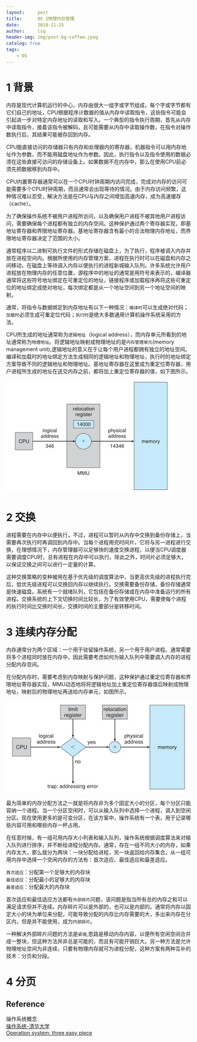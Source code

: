 ```yaml
---
layout:     post
title:      OS 2物理内存管理        
date:       2018-11-25      
author:     lsq    
header-img: img/post-bg-coffee.jpeg
catalog: true
tags:
    - OS
---
```



# 1 背景
内存是现代计算机运行的中心，内存由很大一组字或字节组成，每个字或字节都有它们自己的地址，CPU根据程序计数器的值从内存中读取指令，这些指令可能会引起进一步对特定内存地址的读取和写入。一个典型的指令执行周期，首先从内存中读取指令，接着该指令被解码，且可能需要从内存中读取操作数，在指令对操作数执行后，其结果可能被存回到内存。

CPU能直接访问的存储器只有内存和处理器内的寄存器，机器指令可以用内存地址作为参数，而不能用磁盘地址作为参数。因此，执行指令以及指令使用的数据必须在这些直接可访问的存储设备上。如果数据不在内存中，那么在使用CPU前必须先把数据移到内存中。

CPU内置寄存器通常可以在一个CPU时钟周期内访问完成，完成对内存的访问可能需要多个CPU时钟周期，而且通常会出现等待的情况。由于内存访问频繁，这种情况难以忍受，解决方法是在CPU与内存之间增加高速内存，成为高速缓存（cache）。

为了确保操作系统不被用户进程所访问，以及确保用户进程不被其他用户进程访问，需要确保每个进程都有独立的内存空间。这种保护通过两个寄存器实现，即基地址寄存器和界限地址寄存器。基地址寄存器含有最小的合法物理内存地址，而界限地址寄存器决定了范围的大小。


通常程序以二进制可执行文件的形式存储在磁盘上，为了执行，程序被调入内存并放在进程空间内。根据所使用的内存管理方案，进程在执行时可以在磁盘和内存之间移动，在磁盘上等待调入内存以便执行的进程新城输入队列。许多系统允许用户进程放在物理内存的任意位置，源程序中的地址的通常是用符号来表示的，编译器通常将这些符号地址绑定在可重定位的地址，链接程序或加载程序再将这些可重定位的地址绑定成绝对地址，每次绑定都是从一个地址空间到另一个地址空间的映射。

通常，将指令与数据绑定到内存地址有以下一种情况：`编译时`可以生成绝对代码；`加载时`必须生成可重定位代码；`执行时`是绝大多数通用计算机操作系统采用的方法。

CPU所生成的地址通常称为`逻辑地址`（logical address），而内存单元所看到的地址通常称为`物理地址`。将逻辑地址映射成物理地址的是`内存管理单元`(memory management unit),逻辑地址的意义在于让每个用户进程都拥有独立的地址空间。编译和加载时的地址绑定方法生成相同的逻辑地址和物理地址，执行时的地址绑定方案导致不同的逻辑地址和物理地址。基地址寄存器在这里成为重定位寄存器，用户进程所生成的地址在送交内存之前，都将加上重定位寄存器的值，如下图所示。

![](https://raw.githubusercontent.com/liferlisiqi/liferlisiqi.github.io/master/img/2018-11-25_211944.jpg)


# 2 交换
进程需要在内存中以便执行，不过，进程可以暂时从内存中交换到备份存储上，当需要再次执行时再调回到内存中。当每个进程用完时间片，它将与另一进程进行交换，在理想情况下，内存管理器可以足够快的速度交换进程，以便当CPU调度器需要调度CPU时，总有进程在内存中可以执行。除此之外，时间片必须足够大，以保证交换之间可以进行一定量的计算。

这种交换策略的变种被用在基于优先级的调度算法中，当更高优先级的进程执行完后，低优先级进程可以交换回内存以继续执行。交换需要备份存储，备份存储通常是快速磁盘。系统有一个就绪队列，它包括在备份存储或在内存中准备运行的所有进程。交换系统的上下文切换时间比较长，为了有效使用CPU，需要使每个进程的执行时间比交换时间长，交换时间的主要部分是转移时间。

# 3 连续内存分配
内存通常分为两个区域：一个用于驻留操作系统，另一个用于用户进程。通常需要将多个进程同时放在内存中，因此需要考虑如何为输入队列中需要调入内存的进程分配内存空间。

在分配内存时，需要考虑到内存映射与保护问题，这种保护通过重定位寄存器和界限地址寄存器实现，MMU动态地将将逻辑地址加上重定位寄存器值后映射成物理地址，映射后的物理地址再送给内存单元，如图所示。

![](https://github.com/liferlisiqi/liferlisiqi.github.io/raw/master/img/2018-11-26_os2.jpg)

最为简单的内存分配方法之一就是将内存非为多个固定大小的分区，每个分区只能容纳一个进程。当一个分区空闲时，可以从输入队列中选择一个进程，调入到空闲分区。现在使用更多的是可变分区，在该方案中，操作系统有一个表，用于记录哪些内容可用和哪些内存一杯占用。

在任意时候，有一组可用内存大小列表和输入队列，操作系统根据调度算法来对输入队列进行排序，并不断给进程分配内存。通常，存在一组不同大小的内存，如果内存太大，那么就分为两块：一块分配给进程，另一块返回给内存集合。从一组可用内存中选择一个空闲内存的方法有：首次适应、最佳适应和最差适应。

`首次适应`：分配第一个足够大的内存块  
`最佳适应`：分配最小的足够大的内存块  
`最差适应`：分配最大的内存块  

首次适应和最佳适应方法都有`外部碎片`问题，该问题是指当所有总的内存之和可以满足请求但并不连续。内存碎片可以是外部的，也可以是内部的。通常将内存以固定大小的块为单位来分配，可能导致分配的内存比内存需要的大，多出来内存在分区内，但是并不能使用，成为`内部碎片`。

一种解决外部碎片问题的方法是`紧缩`,思路是移动内存内容，以便所有空闲空间合并成一整块，但这种方法并非总是可能的，而且有可能开销巨大。另一种方法是允许物理地址空间为非连续，只要有物理内存就可为进程分配，这种方案有两种互补的技术：分页和分段。

# 4 分页














## Reference
操作系统概念    
[操作系统-清华大学](http://os.cs.tsinghua.edu.cn/oscourse/OS2017spring)  
[Operation system: three easy piece](http://pages.cs.wisc.edu/~remzi/OSTEP/)  
